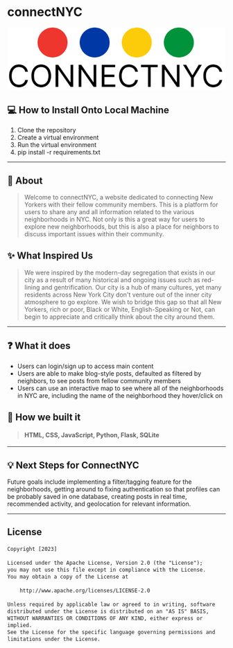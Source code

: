 # connectNYC

![Image](/website/static/img/logo.png)
## 💻 **How to Install Onto Local Machine**
1. Clone the repository
2. Create a virtual environment
3. Run the virtual environment
4. pip install -r requirements.txt
***
## 🌆 **About**
> Welcome to connectNYC, a website dedicated to connecting New Yorkers with their fellow community members. This is a platform for users to share any and all information related to the various neighborhoods in NYC. Not only is this a great way for users to explore new neighborhoods, but this is also a place for neighbors to discuss important issues within their community.

## ✨ **What Inspired Us** 
> We were inspired by the modern-day segregation that exists in our city as a result of many historical and ongoing issues such as red-lining and gentrification. Our city is a hub of many cultures, yet many residents across New York City don't venture out of the inner city atmosphere to go explore. We wish to bridge this gap so that all New Yorkers, rich or poor, Black or White, English-Speaking or Not, can begin to appreciate and critically think about the city around them.
***

## ❓ **What it does** 
- Users can login/sign up to access main content
- Users are able to make blog-style posts, defaulted as filtered by neighbors, to see posts from fellow community members
- Users can use an interactive map to see where all of the neighborhoods in NYC are, including the name of the neighborhood they hover/click on


## 🔨 **How we built it**
> #### HTML, CSS, JavaScript, Python, Flask, SQLite
***
## 💡 **Next Steps for ConnectNYC**
Future goals include implementing a filter/tagging feature for the neighborhoods, getting around to fixing authentication so that profiles can be probably saved in one database, creating posts in real time, recommended activity, and geolocation for relevant information.
***
## License

    Copyright [2023]

    Licensed under the Apache License, Version 2.0 (the "License");
    you may not use this file except in compliance with the License.
    You may obtain a copy of the License at

        http://www.apache.org/licenses/LICENSE-2.0

    Unless required by applicable law or agreed to in writing, software
    distributed under the License is distributed on an "AS IS" BASIS,
    WITHOUT WARRANTIES OR CONDITIONS OF ANY KIND, either express or implied.
    See the License for the specific language governing permissions and
    limitations under the License.
